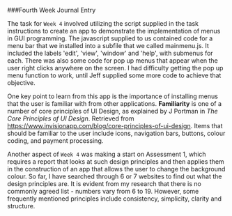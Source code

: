 ###Fourth Week Journal Entry

The task for `Week 4` involved utilizing the script supplied in the task instructions to create an app to demonstrate the implementation of menus in GUI programming.
The javascript supplied to us contained code for a menu bar that we installed into a subfile that we called mainmenu.js.  It included the labels 'edit', 'view', 'window' and 'help', with submenus for each.
There was also some code for pop up menus that appear when the user right clicks anywhere on the screen.  I had difficulty getting the pop up menu function to work, until Jeff supplied some more code to achieve that objective.

One key point to learn from this app is the importance of installing menus that the user is familiar with from other applications.  __Familiarity__ is one of a number of core principles of UI Design, as explained by J Portman in _The Core Principles of UI Design_. Retrieved from https://www.invisionapp.com/blog/core-principles-of-ui-design.
Items that should be familiar to the user include icons, navigation bars, buttons, colour coding, and payment processing.

Another aspect of `Week 4` was making a start on Assessment 1, which requires a report that looks at such design principles and then applies them in the construction of an app that allows the user to change the background colour.  So far, I have searched through 6 or 7 websites to find out what the design principles are.
It is evident from my research that there is no commonly agreed list - numbers vary from 6 to 19.  However, some frequently mentioned principles include consistency, simplicity, clarity and structure.